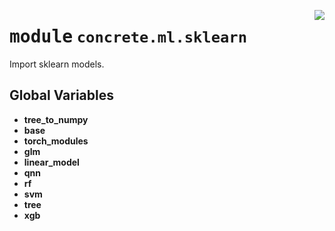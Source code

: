 <!-- markdownlint-disable -->

<a href="https://github.com/zama-ai/concrete-ml-internal/tree/main/src/concrete/ml/sklearn/__init__.py#L0"><img align="right" style="float:right;" src="https://img.shields.io/badge/-source-cccccc?style=flat-square"></a>

# <kbd>module</kbd> `concrete.ml.sklearn`

Import sklearn models.

## **Global Variables**

- **tree_to_numpy**
- **base**
- **torch_modules**
- **glm**
- **linear_model**
- **qnn**
- **rf**
- **svm**
- **tree**
- **xgb**
